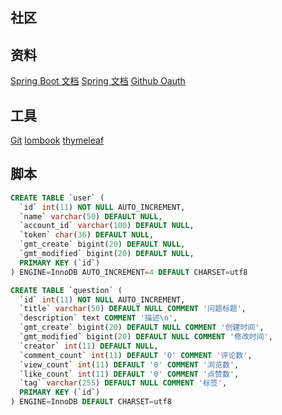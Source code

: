 ## 社区
## 资料
[Spring Boot 文档](https://spring.io/projects/spring-boot)
[Spring 文档](https://spring.io/guides)
[Github Oauth](https://developer.github.com/apps/building-github-apps/creating-a-github-app/)
## 工具
[Git](https://git-scm.com/)
[lombook](https://projectlombok.org/)
[thymeleaf](https://www.thymeleaf.org/doc/tutorials/3.0/usingthymeleaf.html)

## 脚本
```sql
CREATE TABLE `user` (
  `id` int(11) NOT NULL AUTO_INCREMENT,
  `name` varchar(50) DEFAULT NULL,
  `account_id` varchar(100) DEFAULT NULL,
  `token` char(36) DEFAULT NULL,
  `gmt_create` bigint(20) DEFAULT NULL,
  `gmt_modified` bigint(20) DEFAULT NULL,
  PRIMARY KEY (`id`)
) ENGINE=InnoDB AUTO_INCREMENT=4 DEFAULT CHARSET=utf8

CREATE TABLE `question` (
  `id` int(11) NOT NULL AUTO_INCREMENT,
  `title` varchar(50) DEFAULT NULL COMMENT '问题标题',
  `description` text COMMENT '描述\n',
  `gmt_create` bigint(20) DEFAULT NULL COMMENT '创建时间',
  `gmt_modified` bigint(20) DEFAULT NULL COMMENT '修改时间',
  `creator` int(11) DEFAULT NULL,
  `comment_count` int(11) DEFAULT '0' COMMENT '评论数',
  `view_count` int(11) DEFAULT '0' COMMENT '浏览数',
  `like_count` int(11) DEFAULT '0' COMMENT '点赞数',
  `tag` varchar(255) DEFAULT NULL COMMENT '标签',
  PRIMARY KEY (`id`)
) ENGINE=InnoDB DEFAULT CHARSET=utf8


```